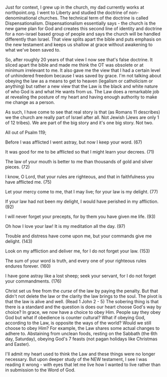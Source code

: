 Just for context, I grew up in the church, my dad currently works at northpoint.org. I went to Liberty and studied the doctrine of non-denominational churches. The technical term of the doctrine is called Dispensationalism. Dispensationalism essentially says - the church is the new game plan for God and creates this second line of identity and doctrine for a non-israel based group of people and says the church will be handled differently than Israel. That view splits apart the bible and puts emphasis on the new testament and keeps us shallow at grace without awakening to what we've been saved to.

So, after roughly 20 years of that view I now see that's false doctrine. It sliced apart the bible and made me think the OT was obsolete or at minimum irrelevant to me. It also gave me the view that I had a certain level of unhindered freedom because I was saved by grace. I'm not talking about obeying the law as a means to get to heaven (legalism or catholicism or anything) but rather a new view that the Law is the black and white nature of who God is and what He wants from us. The Law does a remarkable job at revealing the posture of my heart and having enough authority to make me change as a person.

As such, I have come to see that real story is that (as Romans 11 describes) we the church are really part of Israel after all. Not Jewish (Jews are only 1 of 12 tribes). We are part of the big story and it's one big story. Not two.

All out of Psalm 119;

Before I was afflicted I went astray, but now I keep your word. (67)

It was good for me to be afflicted so that I might learn your decrees. (71)

The law of your mouth is better to me than thousands of gold and silver pieces. (72)

I know, O Lord, that your rules are righteous, and that in faithfulness you have afflicted me. (75)

Let your mercy come to me, that I may live; for your law is my delight. (77)

If your law had not been my delight, I would have perished in my affliction. (92)

I will never forget your precepts, for by them you have given me life. (93)

Oh how I love your law! It is my meditation all the day. (97)

Trouble and distress have come upon me, but your commands give me delight. (143)

Look on my affliction and deliver me, for I do not forget your law. (153)

The sum of your word is truth, and every one of your righteous rules endures forever. (160)

I have gone astray like a lost sheep; seek your servant, for I do not forget your commandments. (176)

Christ set us free from the _curse_ of the law by paying the penalty. But that didn't not delete the law or the clarity the law brings to the soul. The pivot is that the law is alive and well. (Read 1 John 2 - 5) The sobering thing is that there is a standard and the question is does our heart choose God's way by choice? In grace, we now have a choice to obey Him. People say they obey God but what if obedience is counter cultural? What if obeying God, according to the Law, is opposite the ways of the world? Would we still choose to obey Him? For example, the Law shares some actual changes to adhere to. Abstaining from unclean foods, resting on the Sabbath (the 6th day, Saturday), obeying God's 7 feasts (not pagan holidays like Christmas and Easter).

I'll admit my heart used to think the Law and these things were no longer necessary. But upon deeper study of the NEW testament, I see I was reading it wrong - with eyes that let me live how I wanted to live rather than in submission to the Word of God.
